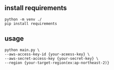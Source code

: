 ## install requirements
```
python -m venv ./ 
pip install requirements 
```
## usage
```
python main.py \
--aws-access-key-id {your-aceess-key} \
--aws-secret-access-key {your-secret-key} \
--region {your-target-region(ex:ap-northeast-2)}
```

